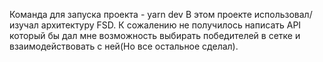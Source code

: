 Команда для запуска проекта - yarn dev
В этом проекте использовал/изучал архитектуру FSD.
К сожалению не получилось написать API который бы дал мне возможность выбирать победителей в сетке и взаимодействовать с ней(Но все остальное сделал).
